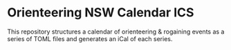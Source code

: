 Orienteering NSW Calendar ICS
=============================

This repository structures a calendar of orienteering & rogaining events
as a series of TOML files and generates an iCal of each series.
